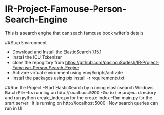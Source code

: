 # IR-Project-Famouse-Person-Search-Engine
This is a search engine that can seach famouse book writer's details

##Stup Environment
- Download and Install the ElasticSearch 7.15.1
- Install the ICU_Tokenizer 
- clone the repogitory from https://github.com/pasinduSudesh/IR-Project-Famouse-Person-Search-Engine
- Activare virtual environment using  env/Scripts/activate
- Install the packages using pip install -r requirements.txt

##Run the Project
-Start ElasticSearch by running elasticsearch Windows Batch File
-Its running on http://localhost:9200
-Go to the project directory and run python create_index.py for the create index
-Run main.py for the srart server
-It is running on http://localhost:5000
-Now search queries can run in UI


